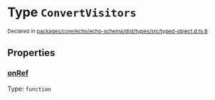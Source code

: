 # Type `ConvertVisitors`
<sub>Declared in [packages/core/echo/echo-schema/dist/types/src/typed-object.d.ts:8]()</sub>





## Properties
### [onRef]()
Type: <code>function</code>
